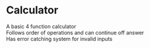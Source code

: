 # Calculator
A basic 4 function calculator  
Follows order of operations and can continue off answer  
Has error catching system for invalid inputs 
